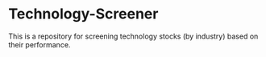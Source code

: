 # Technology-Screener
This is a repository for screening technology stocks (by industry) based on their performance. 
